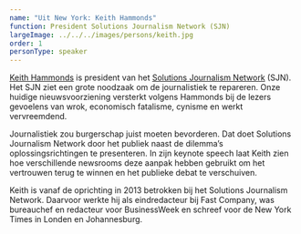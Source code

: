 ```yaml
---
name: "Uit New York: Keith Hammonds"
function: President Solutions Journalism Network (SJN)
largeImage: ../../../images/persons/keith.jpg
order: 1
personType: speaker
---
```

[Keith Hammonds](https://www.alumni.hbs.edu/campaign/making-a-difference/Pages/individual-spotlights.aspx?num=5963) is president van het [Solutions Journalism Network](https://www.solutionsjournalism.org/) (SJN). Het SJN ziet een grote noodzaak om de journalistiek te repareren. Onze huidige nieuwsvoorziening versterkt volgens Hammonds bij de lezers gevoelens van wrok, economisch fatalisme, cynisme en werkt vervreemdend.

Journalistiek zou burgerschap juist moeten bevorderen. Dat doet Solutions Journalism Network door het publiek naast de dilemma’s oplossingsrichtingen te presenteren. In zijn keynote speech laat Keith zien hoe verschillende newsrooms deze aanpak hebben gebruikt om het vertrouwen terug te winnen en het publieke debat te verschuiven.

Keith is vanaf de oprichting in 2013 betrokken bij het Solutions Journalism Network. Daarvoor werkte hij als eindredacteur bij Fast Company, was bureauchef en redacteur voor BusinessWeek en schreef voor de New York Times in Londen en Johannesburg.
